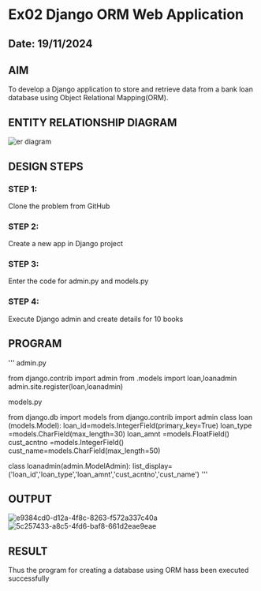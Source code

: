 # Ex02 Django ORM Web Application
## Date: 19/11/2024

## AIM
To develop a Django application to store and retrieve data from a bank loan database using Object Relational Mapping(ORM).

## ENTITY RELATIONSHIP DIAGRAM

![er diagram](https://github.com/user-attachments/assets/a351899c-6900-4b64-a8f2-a221007a3ab4)


## DESIGN STEPS

### STEP 1:
Clone the problem from GitHub

### STEP 2:
Create a new app in Django project

### STEP 3:
Enter the code for admin.py and models.py

### STEP 4:
Execute Django admin and create details for 10 books

## PROGRAM
'''
admin.py 

from django.contrib import admin
from .models import loan,loanadmin
admin.site.register(loan,loanadmin)

models.py

from django.db import models
from django.contrib import admin
class loan (models.Model):
    loan_id=models.IntegerField(primary_key=True)
    loan_type =models.CharField(max_length=30)
    loan_amnt =models.FloatField()
    cust_acntno =models.IntegerField()
    cust_name=models.CharField(max_length=50)
 
class loanadmin(admin.ModelAdmin):
    list_display=('loan_id','loan_type','loan_amnt','cust_acntno','cust_name')
'''
## OUTPUT

![e9384cd0-d12a-4f8c-8263-f572a337c40a](https://github.com/user-attachments/assets/0b6231a1-7540-4730-a7db-1fd7088d8066)
![5c257433-a8c5-4fd6-baf8-661d2eae9eae](https://github.com/user-attachments/assets/4154cf98-8144-45ad-8f62-063bcb07c47c)

## RESULT
Thus the program for creating a database using ORM hass been executed successfully
